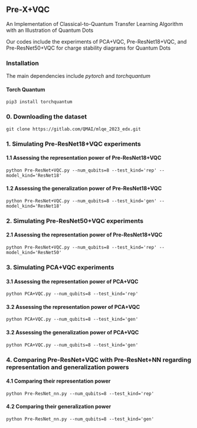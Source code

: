 ## Pre-X+VQC
An Implementation of Classical-to-Quantum Transfer Learning Algorithm with an Illustration of Quantum Dots 

Our codes include the experiments of PCA+VQC, Pre-ResNet18+VQC, and Pre-ResNet50+VQC for charge stability diagrams for Quantum Dots

### Installation

The main dependencies include *pytorch* and *torchquantum*

#### Torch Quantum 
```
pip3 install torchquantum
```

### 0. Downloading the dataset
```
git clone https://gitlab.com/QMAI/mlqe_2023_edx.git
```

### 1. Simulating Pre-ResNet18+VQC experiments

#### 1.1 Assessing the representation power of Pre-ResNet18+VQC
```
python Pre-ResNet+VQC.py --num_qubits=8 --test_kind='rep' --model_kind='ResNet18'
```

#### 1.2 Assessing the generalization power of Pre-ResNet18+VQC
```
python Pre-ResNet+VQC.py --num_qubits=8 --test_kind='gen' --model_kind='ResNet18'
```

### 2. Simulating Pre-ResNet50+VQC experiments

#### 2.1 Assessing the representation power of Pre-ResNet18+VQC
```
python Pre-ResNet+VQC.py --num_qubits=8 --test_kind='rep' --model_kind='ResNet50'
```

### 3. Simulating PCA+VQC experiments

#### 3.1 Assessing the representation power of PCA+VQC
```
python PCA+VQC.py --num_qubits=8 --test_kind='rep' 
```

#### 3.2 Assessing the representation power of PCA+VQC
```
python PCA+VQC.py --num_qubits=8 --test_kind='gen' 
```


#### 3.2 Assessing the generalization power of PCA+VQC
```
python PCA+VQC.py --num_qubits=8 --test_kind='gen' 
```

### 4. Comparing Pre-ResNet+VQC with Pre-ResNet+NN regarding representation and generalization powers

#### 4.1 Comparing their representation power
```
python Pre-ResNet_nn.py --num_qubits=8 --test_kind='rep'
```

#### 4.2 Comparing their generalization power
```
python Pre-ResNet_nn.py --num_qubits=8 --test_kind='gen'
```
